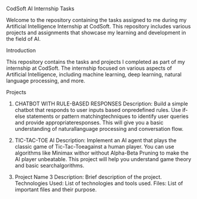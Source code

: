 CodSoft AI Internship Tasks

Welcome to the repository containing the tasks assigned to me during my Artificial Intelligence Internship at CodSoft. 
This repository includes various projects and assignments that showcase my learning and development in the field of AI.

Introduction

This repository contains the tasks and projects I completed as part of my internship at CodSoft. 
The internship focused on various aspects of Artificial Intelligence, including machine learning, deep learning, natural language processing, and more.

Projects
1. CHATBOT WITH RULE-BASED RESPONSES
Description: Build a simple chatbot that responds to user inputs based onpredefined rules.
             Use if-else statements or pattern matchingtechniques to identify user queries and provide appropriateresponses.
             This will give you a basic understanding of naturallanguage processing and conversation flow.

3. TIC-TAC-TOE AI
Description: Implement an AI agent that plays the classic game of Tic-Tac-Toeagainst a human player.
              You can use algorithms like Minimax withor without Alpha-Beta Pruning to make the AI player unbeatable.
              This project will help you understand game theory and basic searchalgorithms.

5. Project Name 3
Description: Brief description of the project.
Technologies Used: List of technologies and tools used.
Files: List of important files and their purpose.
